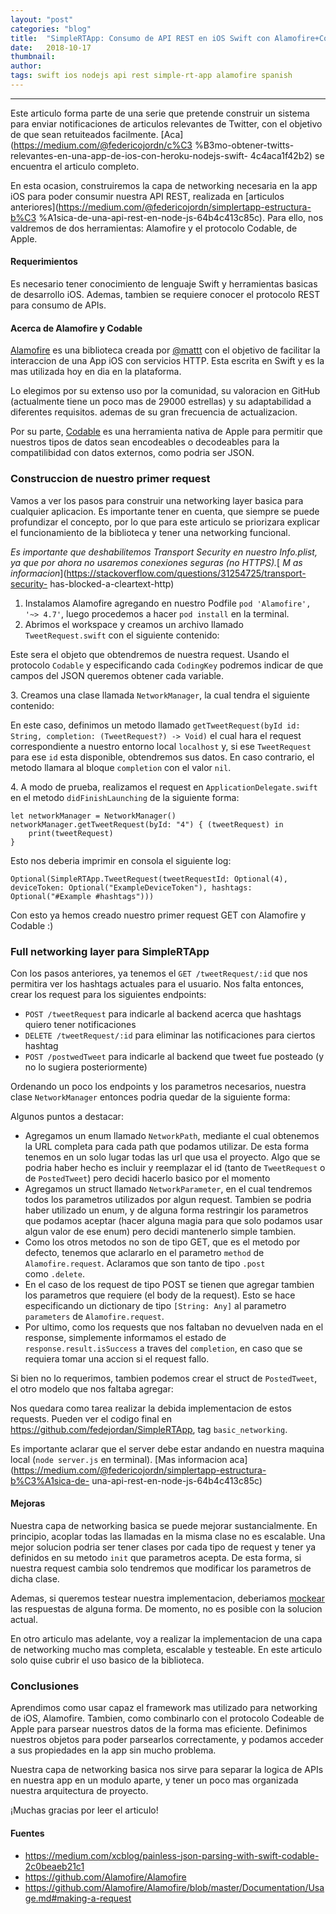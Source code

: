 ```yaml
---
layout:	"post"
categories:	"blog"
title:	"SimpleRTApp: Consumo de API REST en iOS Swift con Alamofire+Codable"
date:	2018-10-17
thumbnail:	
author:	
tags: swift ios nodejs api rest simple-rt-app alamofire spanish
---
```


* * *

Este articulo forma parte de una serie que pretende construir un sistema para
enviar notificaciones de articulos relevantes de Twitter, con el objetivo de
que sean retuiteados facilmente. [Aca](https://medium.com/@federicojordn/c%C3
%B3mo-obtener-twitts-relevantes-en-una-app-de-ios-con-heroku-nodejs-swift-
4c4aca1f42b2) se encuentra el articulo completo.

En esta ocasion, construiremos la capa de networking necesaria en la app iOS
para poder consumir nuestra API REST, realizada en [articulos
anteriores](https://medium.com/@federicojordn/simplertapp-estructura-b%C3
%A1sica-de-una-api-rest-en-node-js-64b4c413c85c). Para ello, nos valdremos de
dos herramientas: Alamofire y el protocolo Codable, de Apple.

#### Requerimientos

Es necesario tener conocimiento de lenguaje Swift y herramientas basicas de
desarrollo iOS. Ademas, tambien se requiere conocer el protocolo REST para
consumo de APIs.

#### Acerca de Alamofire y Codable

[Alamofire](https://github.com/Alamofire/Alamofire) es una biblioteca creada
por [@mattt](https://twitter.com/mattt) con el objetivo de facilitar la
interaccion de una App iOS con servicios HTTP. Esta escrita en Swift y es la
mas utilizada hoy en dia en la plataforma.

Lo elegimos por su extenso uso por la comunidad, su valoracion en GitHub
(actualmente tiene un poco mas de 29000 estrellas) y su adaptabilidad a
diferentes requisitos. ademas de su gran frecuencia de actualizacion.

Por su parte,
[Codable](https://developer.apple.com/documentation/swift/codable) es una
herramienta nativa de Apple para permitir que nuestros tipos de datos sean
encodeables o decodeables para la compatilibidad con datos externos, como
podria ser JSON.

### Construccion de nuestro primer request

Vamos a ver los pasos para construir una networking layer basica para
cualquier aplicacion. Es importante tener en cuenta, que siempre se puede
profundizar el concepto, por lo que para este articulo se priorizara explicar
el funcionamiento de la biblioteca y tener una networking funcional.

 _Es importante que deshabilitemos Transport Security en nuestro Info.plist,
ya que por ahora no usaremos conexiones seguras (no HTTPS)._[ _M as
informacion_](https://stackoverflow.com/questions/31254725/transport-security-
has-blocked-a-cleartext-http)

  1. Instalamos Alamofire agregando en nuestro Podfile `pod 'Alamofire', '~> 4.7'`, luego procedemos a hacer `pod install` en la terminal.
  2. Abrimos el workspace y creamos un archivo llamado `TweetRequest.swift` con el siguiente contenido:
  
<script src="https://gist.github.com/fedejordan/cdc4b5d4339252b523de285209109b91.js"></script>
Este sera el objeto que obtendremos de nuestra request. Usando el protocolo
`Codable` y especificando cada `CodingKey` podremos indicar de que campos del
JSON queremos obtener cada variable.

3\. Creamos una clase llamada `NetworkManager`, la cual tendra el siguiente
contenido:

<script src="https://gist.github.com/fedejordan/7b7219c0fef250cbfc36f0c88d237d27.js"></script>
En este caso, definimos un metodo llamado `getTweetRequest(byId id: String,
completion: (TweetRequest?) -> Void)` el cual hara el request correspondiente
a nuestro entorno local `localhost` y, si ese `TweetRequest` para ese `id`
esta disponible, obtendremos sus datos. En caso contrario, el metodo llamara
al bloque `completion` con el valor `nil`.

4\. A modo de prueba, realizamos el request en `ApplicationDelegate.swift` en
el metodo `didFinishLaunching` de la siguiente forma:

    
    
    let networkManager = NetworkManager()  
    networkManager.getTweetRequest(byId: "4") { (tweetRequest) in  
        print(tweetRequest)  
    }

Esto nos deberia imprimir en consola el siguiente log:

    
    
    Optional(SimpleRTApp.TweetRequest(tweetRequestId: Optional(4), deviceToken: Optional("ExampleDeviceToken"), hashtags: Optional("#Example #hashtags")))

Con esto ya hemos creado nuestro primer request GET con Alamofire y Codable :)

### Full networking layer para SimpleRTApp

Con los pasos anteriores, ya tenemos el `GET /tweetRequest/:id` que nos
permitira ver los hashtags actuales para el usuario. Nos falta entonces, crear
los request para los siguientes endpoints:

  * `POST /tweetRequest` para indicarle al backend acerca que hashtags quiero tener notificaciones
  * `DELETE /tweetRequest/:id` para eliminar las notificaciones para ciertos hashtag
  * `POST /postwedTweet` para indicarle al backend que tweet fue posteado (y no lo sugiera posteriormente)

Ordenando un poco los endpoints y los parametros necesarios, nuestra clase
`NetworkManager` entonces podria quedar de la siguiente forma:

<script src="https://gist.github.com/fedejordan/bbad7be142eb20b12d8894dcaf50188a.js"></script>
Algunos puntos a destacar:

  * Agregamos un enum llamado `NetworkPath`, mediante el cual obtenemos la URL completa para cada path que podamos utilizar. De esta forma tenemos en un solo lugar todas las url que usa el proyecto. Algo que se podria haber hecho es incluir y reemplazar el id (tanto de `TweetRequest` o de `PostedTweet`) pero decidi hacerlo basico por el momento
  * Agregamos un struct llamado `NetworkParameter`, en el cual tendremos todos los parametros utilizados por algun request. Tambien se podria haber utilizado un enum, y de alguna forma restringir los parametros que podamos aceptar (hacer alguna magia para que solo podamos usar algun valor de ese enum) pero decidi mantenerlo simple tambien.
  * Como los otros metodos no son de tipo GET, que es el metodo por defecto, tenemos que aclararlo en el parametro `method` de `Alamofire.request`. Aclaramos que son tanto de tipo `.post` como `.delete`.
  * En el caso de los request de tipo POST se tienen que agregar tambien los parametros que requiere (el body de la request). Esto se hace especificando un dictionary de tipo `[String: Any]` al parametro `parameters` de `Alamofire.request`.
  * Por ultimo, como los requests que nos faltaban no devuelven nada en el response, simplemente informamos el estado de `response.result.isSuccess` a traves del `completion`, en caso que se requiera tomar una accion si el request fallo.

Si bien no lo requerimos, tambien podemos crear el struct de `PostedTweet`, el
otro modelo que nos faltaba agregar:

<script src="https://gist.github.com/fedejordan/7a31dc829bd8e1ce39aaafbe651b5c68.js"></script>
Nos quedara como tarea realizar la debida implementacion de estos requests.
Pueden ver el codigo final en <https://github.com/fedejordan/SimpleRTApp>, tag
`basic_networking`.

Es importante aclarar que el server debe estar andando en nuestra maquina
local (`node server.js` en terminal). [Mas informacion
aca](https://medium.com/@federicojordn/simplertapp-estructura-b%C3%A1sica-de-
una-api-rest-en-node-js-64b4c413c85c)

#### Mejoras

Nuestra capa de networking basica se puede mejorar sustancialmente. En
principio, acoplar todas las llamadas en la misma clase no es escalable. Una
mejor solucion podria ser tener clases por cada tipo de request y tener ya
definidos en su metodo `init` que parametros acepta. De esta forma, si nuestra
request cambia solo tendremos que modificar los parametros de dicha clase.

Ademas, si queremos testear nuestra implementacion, deberiamos
[mockear](https://es.wikipedia.org/wiki/Objeto_simulado) las respuestas de
alguna forma. De momento, no es posible con la solucion actual.

En otro articulo mas adelante, voy a realizar la implementacion de una capa de
networking mucho mas completa, escalable y testeable. En este articulo solo
quise cubrir el uso basico de la biblioteca.

### Conclusiones

Aprendimos como usar capaz el framework mas utilizado para networking de iOS,
Alamofire. Tambien, como combinarlo con el protocolo Codeable de Apple para
parsear nuestros datos de la forma mas eficiente. Definimos nuestros objetos
para poder parsearlos correctamente, y podamos acceder a sus propiedades en la
app sin mucho problema.

Nuestra capa de networking basica nos sirve para separar la logica de APIs en
nuestra app en un modulo aparte, y tener un poco mas organizada nuestra
arquitectura de proyecto.

¡Muchas gracias por leer el articulo!

#### Fuentes

  * <https://medium.com/xcblog/painless-json-parsing-with-swift-codable-2c0beaeb21c1>
  * <https://github.com/Alamofire/Alamofire>
  * <https://github.com/Alamofire/Alamofire/blob/master/Documentation/Usage.md#making-a-request>

